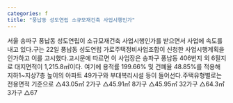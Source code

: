 ```yaml
---
categories: f
title: "풍납동 성도연립 소규모재건축 사업시행인가"
---
```

서울 송파구 풍납동 성도연립이 소규모재건축 사업시행인가를 받으면서 사업에 속도를 내고 있다.구는 22일 풍납동 성도연립 가로주택정비사업조합이 신청한 사업시행계획을 인가하고 이를 고시했다.고시문에 따르면 이 사업장은 송파구 풍납동 406번지 외 6필지로 대지면적이 1,215.8㎡이다. 여기에 용적률 199.66% 및 건폐율 48.85%를 적용해 지하1~지상7층 높이의 아파트 49가구와 부대복리시설 등이 들어선다.주택유형별로는 전용면적 기준으로 △43.05㎡ 2가구 △45.91㎡ 8가구 △45.95㎡ 32가구 △64.3㎡ 3가구 △67